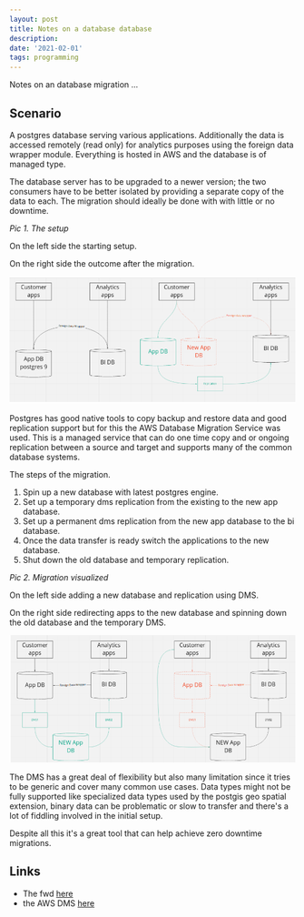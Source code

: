 ```yaml
---
layout: post
title: Notes on a database database
description: 
date: '2021-02-01'
tags: programming
---
```


Notes on an database migration ...

## Scenario


A postgres database serving various applications. Additionally the data is accessed remotely (read only) for analytics purposes using the foreign data wrapper module. Everything is hosted in AWS and the database is of managed type. 

The database server has to be upgraded to a newer version; the two consumers have to be better isolated by providing a separate copy of the data to each. The migration should ideally be done with with little or no downtime.

 
*Pic 1. The setup*

On the left side the starting setup. 

On the right side the outcome after the migration.

![placeholder](/public/2021/02/2021-02-01-db-migration1.png "migration1")


Postgres has good native tools to copy backup and restore data and good replication support but for this the AWS Database Migration Service was used. This is a managed service that can do one time copy and or ongoing replication between a source and target and supports many of the common database systems. 

The steps of the migration.

1) Spin up a new database with latest postgres engine.
2) Set up a temporary dms replication from the existing to the new app database.
3) Set up a permanent dms replication from the new app database to the bi database.
4) Once the data transfer is ready switch the applications to the new database.
5) Shut down the old database and temporary replication.


*Pic 2. Migration visualized*

On the left side adding a new database and replication using DMS. 

On the right side redirecting apps to the new database and spinning down the old database and the temporary DMS.

![placeholder](/public/2021/02/2021-02-01-db-migration2.png "migration2")

The DMS has a great deal of flexibility but also many limitation since it tries to be generic and cover many common use cases. Data types might not be fully supported like specialized data types used by the postgis geo spatial extension, binary data can be problematic or slow to transfer and there's a lot of fiddling involved in the initial setup. 

Despite all this it's a great tool that can help achieve zero downtime migrations.

## Links 

- The fwd [here](https://www.postgresql.org/docs/current/postgres-fdw.html)
- the AWS DMS [here](https://aws.amazon.com/dms/)


